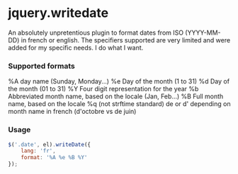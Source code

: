 
jquery.writedate
=====

An absolutely unpretentious plugin to format dates from ISO (YYYY-MM-DD) in french or english. The specifiers supported are very limited and were added for my specific needs. I do what I want.

### Supported formats
%A day name (Sunday, Monday...)
%e Day of the month (1 to 31)
%d Day of the month (01 to 31)
%Y Four digit representation for the year
%b	Abbreviated month name, based on the locale (Jan, Feb...)
%B  Full month name, based on the locale
%q (not strftime standard) de or d' depending on month name in french (d'octobre vs de juin)

### Usage
```js
$('.date', el).writeDate({
	lang: 'fr',
	format: '%A %e %B %Y'
});
```